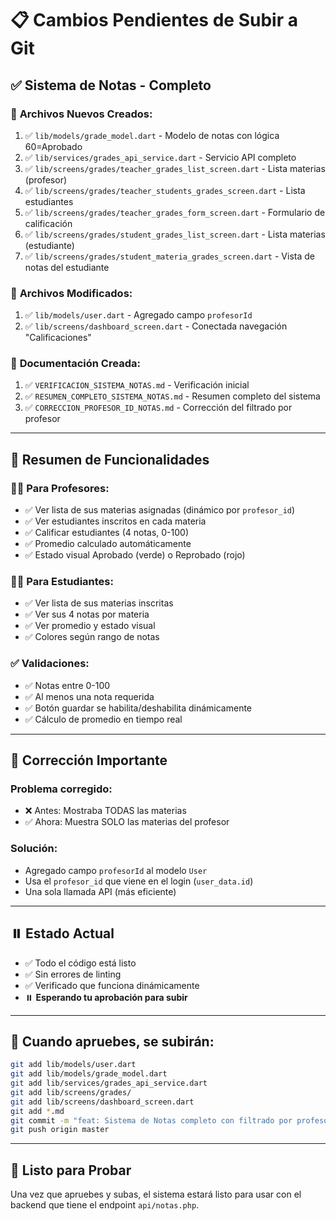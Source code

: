 # 📋 Cambios Pendientes de Subir a Git

## ✅ **Sistema de Notas - Completo**

### 📁 **Archivos Nuevos Creados:**

1. ✅ `lib/models/grade_model.dart` - Modelo de notas con lógica 60=Aprobado
2. ✅ `lib/services/grades_api_service.dart` - Servicio API completo
3. ✅ `lib/screens/grades/teacher_grades_list_screen.dart` - Lista materias (profesor)
4. ✅ `lib/screens/grades/teacher_students_grades_screen.dart` - Lista estudiantes
5. ✅ `lib/screens/grades/teacher_grades_form_screen.dart` - Formulario de calificación
6. ✅ `lib/screens/grades/student_grades_list_screen.dart` - Lista materias (estudiante)
7. ✅ `lib/screens/grades/student_materia_grades_screen.dart` - Vista de notas del estudiante

### 📝 **Archivos Modificados:**

1. ✅ `lib/models/user.dart` - Agregado campo `profesorId`
2. ✅ `lib/screens/dashboard_screen.dart` - Conectada navegación "Calificaciones"

### 📄 **Documentación Creada:**

1. ✅ `VERIFICACION_SISTEMA_NOTAS.md` - Verificación inicial
2. ✅ `RESUMEN_COMPLETO_SISTEMA_NOTAS.md` - Resumen completo del sistema
3. ✅ `CORRECCION_PROFESOR_ID_NOTAS.md` - Corrección del filtrado por profesor

---

## 🎯 **Resumen de Funcionalidades**

### 👨‍🏫 **Para Profesores:**
- ✅ Ver lista de sus materias asignadas (dinámico por `profesor_id`)
- ✅ Ver estudiantes inscritos en cada materia
- ✅ Calificar estudiantes (4 notas, 0-100)
- ✅ Promedio calculado automáticamente
- ✅ Estado visual Aprobado (verde) o Reprobado (rojo)

### 👨‍🎓 **Para Estudiantes:**
- ✅ Ver lista de sus materias inscritas
- ✅ Ver sus 4 notas por materia
- ✅ Ver promedio y estado visual
- ✅ Colores según rango de notas

### ✅ **Validaciones:**
- ✅ Notas entre 0-100
- ✅ Al menos una nota requerida
- ✅ Botón guardar se habilita/deshabilita dinámicamente
- ✅ Cálculo de promedio en tiempo real

---

## 🔧 **Corrección Importante**

### Problema corregido:
- ❌ Antes: Mostraba TODAS las materias
- ✅ Ahora: Muestra SOLO las materias del profesor

### Solución:
- Agregado campo `profesorId` al modelo `User`
- Usa el `profesor_id` que viene en el login (`user_data.id`)
- Una sola llamada API (más eficiente)

---

## ⏸️ **Estado Actual**

- ✅ Todo el código está listo
- ✅ Sin errores de linting
- ✅ Verificado que funciona dinámicamente
- ⏸️ **Esperando tu aprobación para subir**

---

## 📝 **Cuando apruebes, se subirán:**

```bash
git add lib/models/user.dart
git add lib/models/grade_model.dart
git add lib/services/grades_api_service.dart
git add lib/screens/grades/
git add lib/screens/dashboard_screen.dart
git add *.md
git commit -m "feat: Sistema de Notas completo con filtrado por profesor"
git push origin master
```

---

## 🎯 **Listo para Probar**

Una vez que apruebes y subas, el sistema estará listo para usar con el backend que tiene el endpoint `api/notas.php`.

